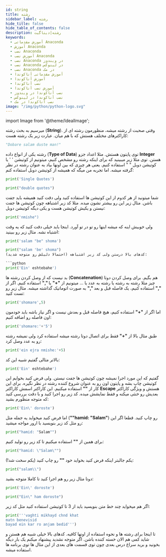 ```yaml
---
id: string
title: رشته
sidebar_label: رشته
hide_title: false
hide_table_of_contents: false
description: رشته|دیتاگیت
keywords:
  - آموزش مقدماتی Anaconda
  - آموزش Anaconda
  - نصب Anaconda
  - آموزش نصب Anaconda
  - نصب Anaconda در ویندوز
  - نصب Anaconda در لینوکس
  - نصب Anaconda در مک
  - آموزش مقدماتی آناکوندا
  - آموزش آناکوندا
  - نصب آناکوندا
  - آموزش نصب آناکوندا
  - نصب آناکوندا در ویندوز
  - نصب آناکوندا در لینوکس
  - نصب آناکوندا در مک
image: "/img/python/python-logo.svg"
---
```


import Image from '@theme/IdealImage';

میرسیم به بحث رشته (**String**). وقتی صحبت از رشته میشه، منظورمون رشته ای از کاراکترهای مختلف هستش که با هم میان. عبارت زیر یک رشته هست:

```python
"Dobare salam duste man!"
```

رشته یکی از انواع داده (**Type of Data**) توی پایتون هستش. مثلا اعداد جزو **Integer** هستن. توی مثلا زیر میبینید که برای اینکه رشته رو مشخص کنیم، میتونیم از کوتیشن ' ' یا کوتیشن دوبل " " استفاده کنیم. یعنی هر چیزی که بین اونها بیاد به عنوان رشته در نظر گرفته میشه. اما تجربه من میگه که همیشه از کوتیشن دوبل استفاده کنم:

```python
print('Single Quotes')

print("double quotes")
```

شما میتونید از هر کدوم از این کوتیشن ها استفاده کنید ولی دقت کنید همیشه باید جفت باشن. مثال زیر این رو بیشتر نشون میده. مثلا کد زیر اشتباهه چون کوتیشن ها جفت نیستن و یکیش کوتیشن هست و یکی دیگه کوتیشن دوبل:

```python
print('nmishe")
```

ولی خوبیش اینه که میشه اینها رو تو در تو آورد. اینجا باید خیلی دقت کنید که یه وقت اشتباه نشه. مثال زیر رو ببینید:

```python
print('salam "be" shoma')
```

```python
print("salam 'be' shoma")
کدهای بالا درستن ولی کد زیر اشتباهه (احتمالا دلیلش رو متوجه شدید):

```python
print('Ein' eshtebahe')
```

بد نیست که از وصل کردن رشته ها (**Concatenation**) هم بگیم. برای وصل کردن دوتا چیز مثلا رشته به رشته یا رشته به عدد یا ... میتونیم از **"+"** یا **","**  استفاده کنیم. اگر از **","** استفاده کنیم، یک فاصله قبل و بعد **","** به صورت اتوماتیک گذاشته میشه. مثال زیر رو تست کنید:

```python
print('shomare',5)
```

اما اگر از **"+"** استفاده کنیم، هیچ فاصله قبل و بعدش نیست و اگر نیاز باشه باید خودمون اون فاصله رو اضافه کنیم:

```python
print('shomare:'+'5')
```

طبق مثال بالا از **"+"** فقط برای اتصال دوتا رشته میشه استفاده کرد ولی نمیشه رشته رو به عدد وصل کرد:

```python
print('ein ejra nmishe:'+5)
```

بالاتر مثالی گفتیم شبیه این کد:

```python
print('Ein' eshtebahe')
```

گفتیم که این مورد اجرا نمیشه چون کوتیشن ها جفت نیستن. ولی فرض کنید بخوایم این کوتیشن چاپ بشه و پایتون اون رو به عنوان شروع کننده رشته در نظر نگیره. برای این کار از **"\"** استفاده میکنیم. این کاراکتر اسمش کاراکتر **Escape** هستش و ویژگی کاراکتر بعدیش رو خنثی میکنه و فقط نمایشش میده. کد زیر رو اجرا کنید و با دقت بررسی کنید که متوجه منظورم بشید:

```python
print('Ein\' doroste')
```

اما فرض کنید میخواید یه جمله مثل (**""hamid: "Salam"**) رو چاپ کنید. قطعا اگر این رو مثل کد زیر بنویسید با ارور مواجه میشید:

```python
print("hamid: "Salam"")
```

برای همین از **"\"** استفاده میکنیم تا کد زیر رو تولید کنیم:

```python
print("hamid: \"Salam\"")
```

یکم جالبتر اینکه فرض کنید بخواید خود **"\"** رو چاپ کنید (یکم سخت شد!):

```python
print("salam\\")
```

دوتا مثال زیر رو هم اجرا کنید تا کاملا متوجه بشید:

```python
print('Ein\' doroste')

print("Ein\" ham doroste")
```

اگر هم میخواید چند خط متن بنویسید باید از 3 تا کوتیشن استفاده کنید مثل کد زیر:

```python
print('''vaghti mikhayd chnd khat
matn benevisid
bayad ein kar ro anjam bedid''')
```

تا اینجا برای رشته ها و نحوه استفاده از اونها کافیه. کدهای بالا خیلی شبیه هم هستن و شاید کمی هم الان خسته کننده باشن. اگر متوجه نشدید پیشنهاد میکنم یک بار دیگه بخونید و برید سراغ درس بعدی چون توی قسمت های بعدی از این مثال ها توی برنامه ها استفاده میشه.
